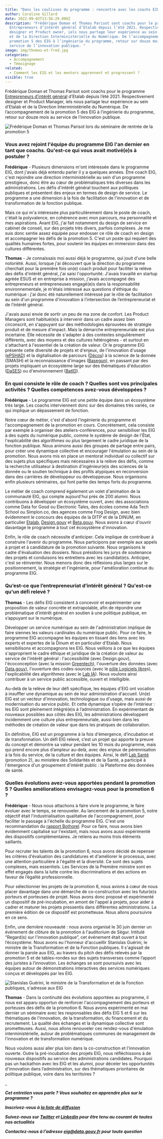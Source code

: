 ```yaml
---
title: "Dans les coulisses du programme : rencontre avec les coachs EIG"
author: Coraline Gillard
date: 2022-09-02T13:56:29.096Z
description: "Frédérique Doman et Thomas Parisot sont coachs pour le programme
  Entrepreneurs d’intérêt général d’Etalab depuis l’été 2021. Respectivement
  designer et Product owner, iels nous partage leur expérience au sein d’Etalab
  et de la Direction Interministérielle du Numérique. De l’accompagnement de la
  promotion 5 des EIG à l’ingénierie du programme, retour sur douze mois au
  service de l’innovation publique. "
image: img/thomas-et-fred.jpg
categories:
  - Accompagnement
  - Témoignage
related:
  - Comment les EIG et les mentors apprennent et progressent ?
visible: true
---
```

Frédérique Doman et Thomas Parisot sont coachs pour le programme [Entrepreneurs d’intérêt général](https://eig.etalab.gouv.fr/) d’Etalab depuis l’été 2021. Respectivement designer et Product Manager, iels nous partage leur expérience au sein d’Etalab et de la Direction Interministérielle du Numérique. De l’accompagnement de la promotion 5 des EIG à l’ingénierie du programme, retour sur douze mois au service de l’innovation publique. 

![Frédérique Doman et Thomas Parisot lors du séminaire de rentrée de la promotion 5](img/thomas-et-fred.jpg "Frédérique Doman et Thomas Parisot lors du séminaire de rentrée de la promotion 5")

### Vous avez rejoint l'équipe du programme EIG l'an dernier en tant que coachs. Qu'est-ce qui vous avait motivé(e)s à postuler ?

**Frédérique** - Plusieurs dimensions m'ont intéressée dans le programme EIG, dont j'avais déjà entendu parler il y a quelques années. Être coach EIG, c'est rejoindre une direction interministérielle au sein d'un programme prestigieux, donc être au cœur de problématiques très diverses dans les administrations. Les défis d'intérêt général touchent aux politiques publiques et présentent des enjeux en termes de design de service. Le programme a une dimension à la fois de facilitation de l'innovation et de transformation de la fonction publique.

Mais ce qui m'a intéressée plus particulièrement dans le poste de coach, c'était la polyvalence, en cohérence avec mon parcours, ma personnalité et mes aspirations. Avant EIG, j'ai fait notamment du design de service en cabinet de conseil, sur des projets très divers, parfois complexes. Je me suis donc sentie assez équipée pour endosser ce rôle de coach en design et accompagner les défis de la promotion 5. C'est un poste qui requiert des qualités humaines fortes, pour soutenir les équipes en immersion dans des cultures différentes.

**Thomas** - Je connaissais moi aussi déjà le programme, qui jouit d'une belle notoriété. Aussi, lorsque j'ai découvert que la direction du programme cherchait pour la première fois un(e) coach produit pour faciliter la relève des défis d'intérêt général, j'ai saisi l'opportunité. J'avais travaillé en startup agréée ESUS et en entreprise à mission, j'avais accompagné des entrepreneurs et entrepreneuses engagé(e)s dans la responsabilité environnementale, je m'étais intéressé aux questions d'éthique du numérique : j'ai donc été naturellement intéressé par le rôle de facilitation au sein d'un programme d'innovation à l’intersection de l’entrepreneuriat et de l’intérêt général.

J'avais aussi envie de sortir un peu de ma zone de confort. Les Product Managers sont habitué(e)s à intervenir dans un cadre assez bien circonscrit, en s'appuyant sur des méthodologies éprouvées de stratégie produit et de mesure d'impact. Mais la démarche entrepreneuriale est plus incertaine. Elle nécessite de s'adapter à des contextes singulièrement différents, avec des moyens et des cultures hétérogènes - et surtout en s'attachant à l'essentiel de la création de valeur. Or le programme EIG présente cette diversité de projets et d'enjeux, de l'innovation d'usage ([ePSHAD](https://eig.etalab.gouv.fr/defis/e-pshad/)) et la digitalisation de parcours ([Décos](https://eig.etalab.gouv.fr/defis/decos/)) à la science de la donnée (SMASH) et la reconnaissance d'images ([Basegun](https://eig.etalab.gouv.fr/defis/basegun/)), en passant par des projets impliquant un écosystème large sur des thématiques d'éducation ([DaSES](https://eig.etalab.gouv.fr/defis/dases-1/)) ou d'environnement ([BatID](https://eig.etalab.gouv.fr/defis/batid/)).

### [](<>)En quoi consiste le rôle de coach ? Quelles sont vos principales activités ? Quelles compétences avez-vous développées ?

**Frédérique** - Le programme EIG est une petite équipe dans un écosystème très large. Les coachs interviennent donc sur des domaines très variés, ce qui implique un dépassement de fonction.

Notre cœur de métier, c'est d'abord l'ingénierie du programme et l'accompagnement de la promotion en cours. Concrètement, cela consiste par exemple à organiser des ateliers-conférences, pour sensibiliser les EIG à des sujets du numérique public, comme le système de design de l'État, l'explicabilité des algorithmes ou plus largement le cadre juridique de la fonction publique. Nous animons aussi des groupes de partage entre pairs, pour créer une dynamique collective et encourager l'émulation au sein de la promotion. Nous avons mis en place un mentorat individuel ou collectif sur des sujets plus spécifiques mais nécessaires à la relève des défis, comme la recherche utilisateur à destination d'ingénieur(e)s des sciences de la donnée ou le soutien technique à des profils atypiques en reconversion dans des carrières de développeur ou développeuse. Nous organisons enfin plusieurs séminaires, qui font partie des temps forts du programme.

Le métier de coach comprend également un volet d'animation de la communauté EIG, qui compte aujourd'hui près de 200 alumni. Nous contribuons à développer un écosystème ouvert, avec des associations comme Data for Good ou Electronic Tales, des écoles comme Ada Tech School ou Simplon.co, des agences comme Frog Design, avec bien évidemment le concours des équipes de la DITP et de la DINUM, en particulier [Etalab](https://www.etalab.gouv.fr/), [Design.gouv](https://design.numerique.gouv.fr/) et [Beta.gouv](https://beta.gouv.fr/). Nous avons à cœur d'ouvrir davantage le programme à tout cet écosystème d'innovation.

Enfin, le rôle de coach nécessite d'anticiper. Cela implique de contribuer à construire l'avenir du programme. Nous participons par exemple aux appels à projet et à candidature de la promotion suivante. Nous organisons le cadre d'évaluation des dossiers. Nous présidons les jurys de soutenance des projets et conduisons les entretiens avec les candidat(e)s. Anticiper, c'est se réinventer. Nous menons donc des réflexions plus larges sur le positionnement, la stratégie et l'ingénierie, pour l'amélioration continue du programme EIG.

### [](<>)Qu’est-ce que l’entrepreneuriat d’intérêt général ? Qu'est-ce qu'un défi relevé ?

**Thomas** - Les défis EIG consistent à concevoir et expérimenter une proposition de valeur concrète et extrapolable, afin de répondre une problématique d’intérêt général en soutien à une politique publique, en s’appuyant sur le numérique.

Développer un service numérique au sein de l'administration implique de faire siennes les valeurs cardinales du numérique public. Pour ce faire, le programme EIG accompagne les équipes en tissant des liens avec les experts et expertes de la Dinum et en particulier d'Etalab. Nous sensibilisons et accompagnons les EIG. Nous veillons à ce que les équipes s'approprient le cadre éthique et juridique de la création de valeur au service de l'intérêt général : l'accessibilité (avec Design.gouv), l'écoconception (avec la mission [Greentech](https://www.ecologie.gouv.fr/linitiative-greentech-innovation)), l'ouverture des données (avec [Data.gouv](https://www.data.gouv.fr/fr/)), l'ouverture des codes-sources (avec le [pôle Logiciels libre](https://code.gouv.fr/)s), l'explicabilité des algorithmes (avec le [Lab IA](https://www.etalab.gouv.fr/lab-ia/)). Nous voulons ainsi contribuer à un service public accessible, ouvert et intelligible.

Au-delà de la relève de leur défi spécifique, les équipes d'EIG ont vocation à insuffler une dynamique au sein de leur administration d'accueil. Un(e) EIG est un vecteur d'innovation, technologique ou d'usage, mais aussi de modernisation du service public. Et cette dynamique s’opère de l’intérieur : les EIG sont pleinement intégré(e)s à l’administration. En expérimentant de nouveaux possibles aux côtés des EIG, les administrations développent incidemment une culture plus entrepreneuriale, aussi bien dans les méthodes de création de valeur que dans les pratiques de collaboration.

En définitive, EIG est un programme à la fois d'émergence, d’incubation et de transformation. Un défi EIG relevé, c’est un projet qui apporte la preuve du concept et démontre sa valeur pendant les 10 mois du programme, mais qui prend encore plus d’ampleur au-delà, avec des enjeux de pérennisation à la fois du service, de la culture et des équipes. Ainsi, le défi [Lab Santé](https://eig.etalab.gouv.fr/defis/lab-sante/) (promotion 2), au ministère des Solidarités et de la Santé, a participé à l'émergence d'un groupement d'intérêt public : la Plateforme des données de santé.

### [](<>)Quelles évolutions avez-vous apportées pendant la promotion 5 ? Quelles améliorations envisagez-vous pour la promotion 6 ?

**Frédérique** - Nous nous attachons à faire vivre le programme, le faire évoluer avec le temps, se renouveler. Au lancement de la promotion 5, notre objectif était l'industrialisation qualitative de l'accompagnement, pour faciliter le passage à l'échelle du programme EIG. C'est une recommandation du [rapport Bothorel](https://www.vie-publique.fr/en-bref/277963-rapport-bothorel-pour-une-nouvelle-ere-de-la-politique-de-la-donnee). Pour ce faire, nous avons bien évidemment capitalisé sur l'existant, mais nous avons aussi expérimenté des dispositifs complémentaires. Je retiens au moins trois éléments saillants.

Pour recruter les talents de la promotion 6, nous avons décidé de repenser les critères d'évaluation des candidatures et d'améliorer le processus, avec une attention particulière à l'égalité et la diversité. Ce sont des sujets complexes, mais essentiels. Les Services de la Première ministre sont en effet engagés dans la lutte contre les discriminations et des actions en faveur de l’égalité professionnelle.

Pour sélectionner les projets de la promotion 6, nous avions à cœur de nous placer davantage dans une démarche de co-construction avec les futur(e)s porteurs et porteuses de projet. Nous avons donc proposé et expérimenté un dispositif de pré-incubation, en amont de l'appel à projets, pour aider à cadrer et maturer les projets pressentis dans différentes administrations. La première édition de ce dispositif est prometteuse. Nous allons poursuivre en ce sens.

Enfin, une dernière nouveauté : nous avons organisé le 30 juin dernier un événement de clôture de la promotion à l'auditorium de Ségur. Intitulé “Regard(s) sur l'innovation publique”, cet événement était ouvert à tout l’écosystème. Nous avons eu l'honneur d'accueillir Stanislas Guérini, le ministre de la Transformation et de la Fonction publiques. Il s'agissait de donner la parole aux EIG, au travers du pitch des défis relevés par la promotion 5 et de tables-rondes sur des sujets transverses comme l’apport des juristes à l’innovation. Les échanges se sont poursuivis avec les équipes autour de démonstrations interactives des services numériques conçus et développés par les EIG.

![Stanislas Guérini, le ministre de la Transformation et de la Fonction publiques, s'adresse aux EIG](img/ministre.jpg "Le séminaire Regards sur l'innovation publique en présence de Stanislas Guérini, le ministre de la Transformation et de la Fonction publiques")

**Thomas** - Dans la continuité des évolutions apportées au programme, il nous est apparu opportun de renforcer l'accompagnement des porteurs et porteuses des défis de la promotion 6. Nous avons expérimenté en mai dernier un séminaire avec les responsables des défis EIG 5 et 6 sur les thématiques de l'innovation, de la transformation, du financement et du recrutement. La qualité des échanges et la dynamique collective sont prometteuses. Aussi, nous allons renouveler ces rendez-vous d'émulation interministérielle, autour de problématiques communes de management de l'innovation et de transformation numérique.

Nous voulons aussi aller plus loin dans la co-construction et l'innovation ouverte. Outre la pré-incubation des projets EIG, nous réfléchissons à de nouveaux dispositifs au service des administrations candidates. Pourquoi pas un hackathon avec les EIG et les alumni, pour déceler les opportunités d'innovation dans l’administration, sur des thématiques prioritaires de politique publique, voire dans les territoires ?

_

***Cet entretien vous parle ? Vous souhaitez en apprendre plus sur le programme ?***

***Inscrivez-vous à [la liste de diffusion](https://infolettres.etalab.gouv.fr/subscribe/entrepreneur-interet-general@mail.etalab.studio)***

***Suivez-nous sur [Twitter](https://twitter.com/eigforever) et [Linkedin](https://fr.linkedin.com/company/etalab) pour être tenu au courant de toutes nos actualités***

***Contactez-nous à l’adresse [eig@data.gouv.fr](mailto:eig@data.gouv.fr) pour toute question***